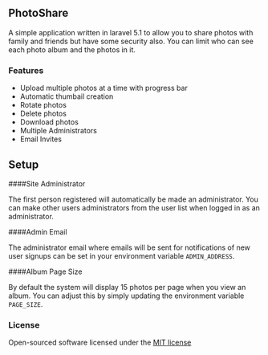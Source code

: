 ## PhotoShare

A simple application written in laravel 5.1 to allow you to share photos with family and friends but have some security also. You can limit who can see each photo album and the photos in it.

### Features

- Upload multiple photos at a time with progress bar
- Automatic thumbail creation
- Rotate photos
- Delete photos
- Download photos
- Multiple Administrators
- Email Invites

## Setup

####Site Administrator

The first person registered will automatically be made an administrator. You can make other users administrators from the user list when logged in as an administrator.

####Admin Email

The administrator email where emails will be sent for notifications of new user signups can be set in your environment variable `ADMIN_ADDRESS`.

####Album Page Size

By default the system will display 15 photos per page when you view an album. You can adjust this by simply updating the environment variable `PAGE_SIZE`.

### License

Open-sourced software licensed under the [MIT license](http://opensource.org/licenses/MIT)

